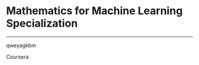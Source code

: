# Mathematics for Machine Learning Specialization
**********************************************************************

qweyagkbm

Coursera

